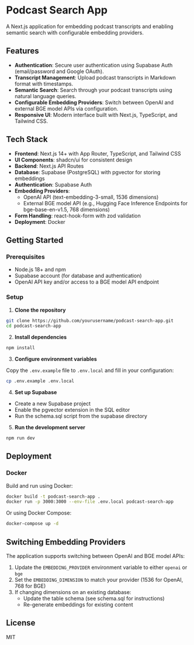 # Podcast Search App

A Next.js application for embedding podcast transcripts and enabling semantic search with configurable embedding providers.

## Features

- **Authentication**: Secure user authentication using Supabase Auth (email/password and Google OAuth).
- **Transcript Management**: Upload podcast transcripts in Markdown format with timestamps.
- **Semantic Search**: Search through your podcast transcripts using natural language queries.
- **Configurable Embedding Providers**: Switch between OpenAI and external BGE model APIs via configuration.
- **Responsive UI**: Modern interface built with Next.js, TypeScript, and Tailwind CSS.

## Tech Stack

- **Frontend**: Next.js 14+ with App Router, TypeScript, and Tailwind CSS
- **UI Components**: shadcn/ui for consistent design
- **Backend**: Next.js API Routes
- **Database**: Supabase (PostgreSQL) with pgvector for storing embeddings
- **Authentication**: Supabase Auth
- **Embedding Providers**:
  - OpenAI API (text-embedding-3-small, 1536 dimensions)
  - External BGE model API (e.g., Hugging Face Inference Endpoints for bge-base-en-v1.5, 768 dimensions)
- **Form Handling**: react-hook-form with zod validation
- **Deployment**: Docker

## Getting Started

### Prerequisites

- Node.js 18+ and npm
- Supabase account (for database and authentication)
- OpenAI API key and/or access to a BGE model API endpoint

### Setup

1. **Clone the repository**

```bash
git clone https://github.com/yourusername/podcast-search-app.git
cd podcast-search-app
```

2. **Install dependencies**

```bash
npm install
```

3. **Configure environment variables**

Copy the `.env.example` file to `.env.local` and fill in your configuration:

```bash
cp .env.example .env.local
```

4. **Set up Supabase**

- Create a new Supabase project
- Enable the pgvector extension in the SQL editor
- Run the schema.sql script from the supabase directory

5. **Run the development server**

```bash
npm run dev
```

## Deployment

### Docker

Build and run using Docker:

```bash
docker build -t podcast-search-app .
docker run -p 3000:3000 --env-file .env.local podcast-search-app
```

Or using Docker Compose:

```bash
docker-compose up -d
```

## Switching Embedding Providers

The application supports switching between OpenAI and BGE model APIs:

1. Update the `EMBEDDING_PROVIDER` environment variable to either `openai` or `bge`
2. Set the `EMBEDDING_DIMENSION` to match your provider (1536 for OpenAI, 768 for BGE)
3. If changing dimensions on an existing database:
   - Update the table schema (see schema.sql for instructions)
   - Re-generate embeddings for existing content

## License

MIT